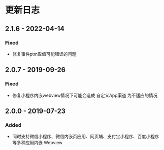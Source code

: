 # 更新日志

## 2.1.6 - 2022-04-14

### Fixed

* 修复事件ptm取值可能错误的问题

## 2.0.7 - 2019-09-26

### Fixed

*   修复小程序内嵌webview情况下可能会造成 自定义App渠道 为不适应的情况



## 2.0.0 - 2019-07-23

### Added

* 同时支持微信小程序、微信内嵌页应用、网页端、支付宝小程序、百度小程序等多种应用内嵌 Webview&#x20;



